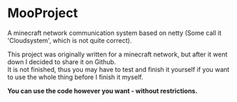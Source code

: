 # MooProject
A minecraft network communication system based on netty (Some call it 'Cloudsystem', which is not quite correct).

This project was originally written for a minecraft network, but after it went down I decided to share it on Github.  
It is not finished, thus you may have to test and finish it yourself if you want to use the whole thing before I finish it myself.

**You can use the code however you want - without restrictions.**
